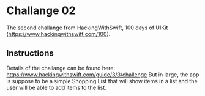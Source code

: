 # Challange 02
The second challange from HackingWithSwift, 100 days of UIKit (https://www.hackingwithswift.com/100).

## Instructions
Details of the challange can be found here: https://www.hackingwithswift.com/guide/3/3/challenge
But in large, the app is suppose to be a simple Shopping List that will show items in a list and the user will be able to add items to the list.
